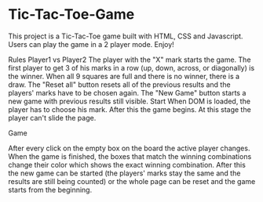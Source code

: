 # Tic-Tac-Toe-Game
This project is a Tic-Tac-Toe game built with HTML, CSS and Javascript. Users can play the game in a 2 player mode. Enjoy!

Rules
Player1 vs Player2
The player with the "X" mark starts the game.
The first player to get 3 of his marks in a row (up, down, across, or diagonally) is the winner.
When all 9 squares are full and there is no winner, there is a draw.
The "Reset all" button resets all of the previous results and the players' marks have to be chosen again.
The "New Game" button starts a new game with previous results still visible.
Start
When DOM is loaded, the player has to choose his mark. After this the game begins. At this stage the player can't slide the page. 

Game

After every click on the empty box on the board the active player changes. When the game is finished, the boxes that match the winning combinations change their color which shows the exact winning combination. After this the new game can be started (the players' marks stay the same and the results are still being counted) or the whole page can be reset and the game starts from the beginning.


